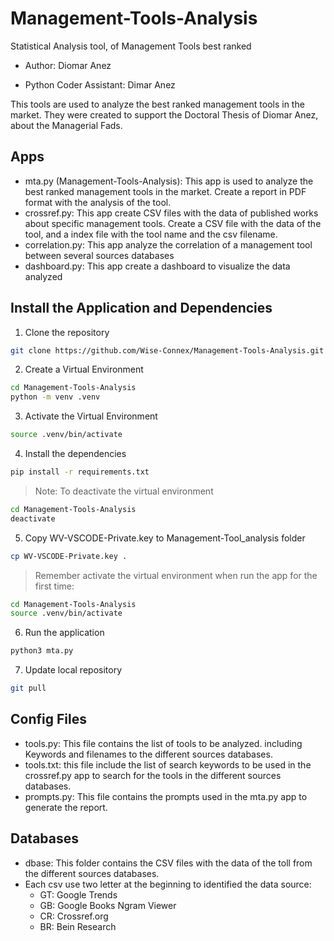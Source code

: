 # Management-Tools-Analysis

Statistical Analysis tool, of Management Tools best ranked

- Author: Diomar Anez

- Python Coder Assistant: Dimar Anez

This tools are used to analyze the best ranked management tools in the market. They were created to support the Doctoral Thesis of Diomar Anez, about the Managerial Fads.

## Apps

- mta.py (Management-Tools-Analysis): This app is used to analyze the best ranked management tools in the market. Create a report in PDF format with the analysis of the tool.
- crossref.py: This app create CSV files with the data of published works about specific management tools. Create a CSV file with the data of the tool, and a index file with the tool name and the csv filename.
- correlation.py: This app analyze the correlation of a management tool between several sources databases
- dashboard.py: This app create a dashboard to visualize the data analyzed

## Install the Application and Dependencies

1. Clone the repository

```bash
git clone https://github.com/Wise-Connex/Management-Tools-Analysis.git
```

2. Create a Virtual Environment

```bash
cd Management-Tools-Analysis
python -m venv .venv
```

3. Activate the Virtual Environment

```bash
source .venv/bin/activate
```

4. Install the dependencies

```bash
pip install -r requirements.txt
```

> Note: To deactivate the virtual environment

```bash
cd Management-Tools-Analysis
deactivate
```

5. Copy WV-VSCODE-Private.key to Management-Tool_analysis folder

```bash
cp WV-VSCODE-Private.key .
```

> Remember activate the virtual environment when run the app for the first time:

```bash
cd Management-Tools-Analysis
source .venv/bin/activate
```

6. Run the application

```bash
python3 mta.py
```

7. Update local repository

```bash
git pull
```

## Config Files

- tools.py: This file contains the list of tools to be analyzed. including Keywords and filenames to the different sources databases.
- tools.txt: this file include the list of search keywords to be used in the crossref.py app to search for the tools in the different sources databases.
- prompts.py: This file contains the prompts used in the mta.py app to generate the report.

## Databases

- dbase: This folder contains the CSV files with the data of the toll from the different sources databases.
- Each csv use two letter at the beginning to identified the data source:
  - GT: Google Trends
  - GB: Google Books Ngram Viewer
  - CR: Crossref.org
  - BR: Bein Research
